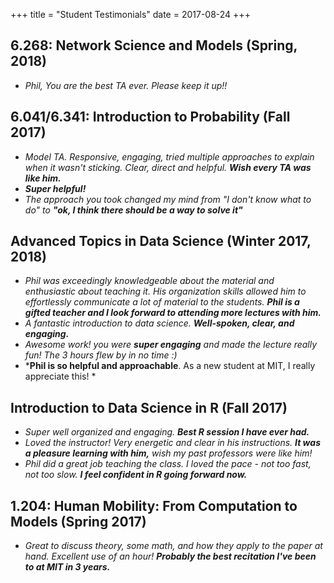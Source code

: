 +++
title = "Student Testimonials"
date = 2017-08-24
+++

## 6.268: Network Science and Models (Spring, 2018)

- *Phil, You are the best TA ever. Please keep it up!!*

## 6.041/6.341: Introduction to Probability (Fall 2017)

- *Model TA. Responsive, engaging, tried multiple approaches to explain when it wasn't sticking. Clear, direct and helpful. **Wish every TA was like him.***
- ***Super helpful!***
- *The approach you took changed my mind from "I don't know what to do" to **"ok, I think there should be a way to solve it"***

## Advanced Topics in Data Science (Winter 2017, 2018)

- *Phil was exceedingly knowledgeable about the material and enthusiastic about teaching it. His organization skills allowed him to effortlessly communicate a lot of material to the students.* ***Phil is a gifted teacher and I look forward to attending more lectures with him.***
- *A fantastic introduction to data science.* ***Well-spoken, clear, and engaging.***
- *Awesome work! you were **super engaging** and made the lecture really fun! The 3 hours flew by in no time :)*
- ***Phil is so helpful and approachable**. As a new student at MIT, I really appreciate this! *

## Introduction to Data Science in R (Fall 2017)

- *Super well organized and engaging.* ***Best R session I have ever had.***
- *Loved the instructor! Very energetic and clear in his instructions. **It was a pleasure learning with him,** wish my past professors were like him!*
- *Phil did a great job teaching the class. I loved the pace - not too fast, not too slow.* ***I feel confident in R going forward now.***

## 1.204: Human Mobility: From Computation to Models (Spring 2017)

- *Great to discuss theory, some math, and how they apply to the paper at hand. Excellent use of an hour!* ***Probably the best recitation I've been to at MIT in 3 years.***